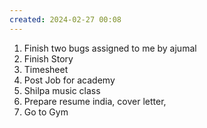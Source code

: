 ```yaml
---
created: 2024-02-27 00:08
---
```

1. Finish two bugs assigned to me by ajumal
2. Finish Story
3. Timesheet
4. Post Job for academy
5. Shilpa music class
6. Prepare resume india, cover letter, 
7. Go to Gym